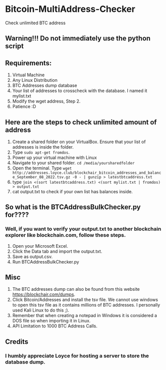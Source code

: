 # Bitcoin-MultiAddress-Checker
 Check unlimited BTC address 

## Warning!!! Do not immediately use the python script

## Requirements:
1) Virtual Machine
2) Any Linux Distribution
3) BTC Addresses dump database
4) Your list of addresses to crosscheck with the database. I named it mylist.txt
5) Modify the wget address, Step 2. 
6) Patience :D

## Here are the steps to check unlimited amount of address

1) Create a shared folder on your VirtualBox. Ensure that your list of addresses is inside the folder.
2) Type `sudo apt-get fromdos`.
3) Power up your virtual machine with Linux
4) Navigate to your shared folder. `cd /media/yoursharedfolder` 
5) Open the terminal. Type `wget http://addresses.loyce.club/blockchair_bitcoin_addresses_and_balance_September_08_2022.tsv.gz -0 - | gunzip > latestbtcaddress.txt`
6) type `join <(sort latestbtcaddress.txt) <(sort mylist.txt | fromdos) > output.txt`
7) cat output.txt to check if your own list has balances inside. 

## So what is the BTCAddressBulkChecker.py for????
### Well, if you want to verify your output.txt to another blockchain explorer like blockchain.com, follow these steps.
1) Open your Microsoft Excel. 
2) Click the Data tab and import the output.txt. 
3) Save as output.csv.
4) Run BTCAddressBulkChecker.py

## Misc
1) The BTC addresses dump can also be found from this website https://blockchair.com/dumps. 
2) Click Bitcoin/Addresses and install the tsv file. We cannot use windows to open this tsv file as it contains millions of BTC addresses. I personally used Kali Linux to do this ;).
3) Remember that when creating a notepad in Windows it is considered a DOS file so when importing it in Linux.
4) API Limitation to 1000 BTC Address Calls.

## Credits
### I humbly appreciate Loyce for hosting a server to store the database dump. 